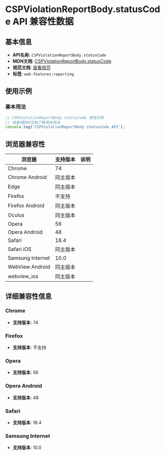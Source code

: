 # CSPViolationReportBody.statusCode API 兼容性数据

## 基本信息

- **API名称**: `CSPViolationReportBody.statusCode`
- **MDN文档**: [CSPViolationReportBody.statusCode](https://developer.mozilla.org/docs/Web/API/CSPViolationReportBody/statusCode)
- **规范文档**: [查看规范](https://w3c.github.io/webappsec-csp/#dom-cspviolationreportbody-statuscode)
- **标签**: `web-features:reporting`

## 使用示例

### 基本用法

```javascript
// CSPViolationReportBody.statusCode 使用示例
// 请查阅MDN文档了解具体用法
console.log('CSPViolationReportBody.statusCode API');
```

## 浏览器兼容性

| 浏览器 | 支持版本 | 说明 |
|--------|----------|------|
| Chrome | 74 |  |
| Chrome Android | 同主版本 |  |
| Edge | 同主版本 |  |
| Firefox | 不支持 |  |
| Firefox Android | 同主版本 |  |
| Oculus | 同主版本 |  |
| Opera | 56 |  |
| Opera Android | 48 |  |
| Safari | 18.4 |  |
| Safari iOS | 同主版本 |  |
| Samsung Internet | 10.0 |  |
| WebView Android | 同主版本 |  |
| webview_ios | 同主版本 |  |

## 详细兼容性信息

### Chrome

- **支持版本**: 74

### Firefox

- **支持版本**: 不支持

### Opera

- **支持版本**: 56

### Opera Android

- **支持版本**: 48

### Safari

- **支持版本**: 18.4

### Samsung Internet

- **支持版本**: 10.0

